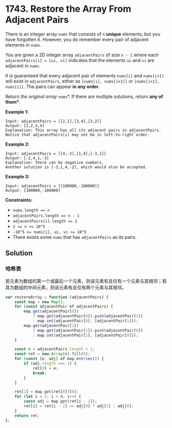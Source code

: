 # 1743. Restore the Array From Adjacent Pairs

There is an integer array `nums` that consists of `n` **unique** elements, but you have forgotten it. However, you do remember every pair of adjacent elements in `nums`.

You are given a 2D integer array `adjacentPairs` of size `n - 1` where each `adjacentPairs[i] = [ui, vi]` indicates that the elements `ui` and `vi` are adjacent in `nums`.

It is guaranteed that every adjacent pair of elements `nums[i]` and `nums[i+1]` will exist in `adjacentPairs`, either as `[nums[i], nums[i+1]]` or `[nums[i+1], nums[i]]`. The pairs can appear **in any order**.

Return _the original array_ `nums`\*. If there are multiple solutions, return **any of them\***.

**Example 1:**

```
Input: adjacentPairs = [[2,1],[3,4],[3,2]]
Output: [1,2,3,4]
Explanation: This array has all its adjacent pairs in adjacentPairs.
Notice that adjacentPairs[i] may not be in left-to-right order.
```

**Example 2:**

```
Input: adjacentPairs = [[4,-2],[1,4],[-3,1]]
Output: [-2,4,1,-3]
Explanation: There can be negative numbers.
Another solution is [-3,1,4,-2], which would also be accepted.
```

**Example 3:**

```
Input: adjacentPairs = [[100000,-100000]]
Output: [100000,-100000]
```

**Constraints:**

-   `nums.length == n`
-   `adjacentPairs.length == n - 1`
-   `adjacentPairs[i].length == 2`
-   `2 <= n <= 10^5`
-   `-10^5 <= nums[i], ui, vi <= 10^5`
-   There exists some `nums` that has `adjacentPairs` as its pairs.

## Solution

### 哈希表

若元素为数组的第一个或最后一个元素，则该元素有且仅有一个元素与其相邻；若其为数组的中间元素，则该元素有且仅有两个元素与其相邻。

```javascript
var restoreArray = function (adjacentPairs) {
    const map = new Map();
    for (const adjacentPair of adjacentPairs) {
        map.get(adjacentPair[0])
            ? map.get(adjacentPair[0]).push(adjacentPair[1])
            : map.set(adjacentPair[0], [adjacentPair[1]]);
        map.get(adjacentPair[1])
            ? map.get(adjacentPair[1]).push(adjacentPair[0])
            : map.set(adjacentPair[1], [adjacentPair[0]]);
    }

    const n = adjacentPairs.length + 1;
    const ret = new Array(n).fill(0);
    for (const [e, adj] of map.entries()) {
        if (adj.length === 1) {
            ret[0] = e;
            break;
        }
    }

    ret[1] = map.get(ret[0])[0];
    for (let i = 2; i < n; i++) {
        const adj = map.get(ret[i - 1]);
        ret[i] = ret[i - 2] == adj[0] ? adj[1] : adj[0];
    }
    return ret;
};
```
